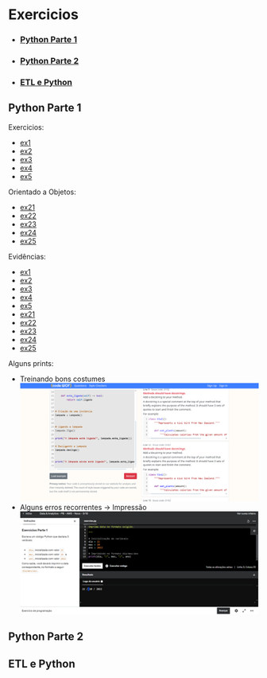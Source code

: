 # Exercicios 

- ### [Python Parte 1]()
- ### [Python Parte 2]()
- ### [ETL e Python]()

## Python Parte 1
Exercicios:
- [ex1](/Sprint3/Exercicios/Python%20Parte%201/ex1.txt)
- [ex2](/Sprint3/Exercicios/Python%20Parte%201/ex2.txt)
- [ex3](/Sprint3/Exercicios/Python%20Parte%201/ex3.txt)
- [ex4](/Sprint3/Exercicios/Python%20Parte%201/ex4.txt)
- [ex5](/Sprint3/Exercicios/Python%20Parte%201/ex5.txt)

Orientado a Objetos:
- [ex21](/Sprint3/Exercicios/Python%20Parte%201/ex21.txt)
- [ex22](/Sprint3/Exercicios/Python%20Parte%201/ex22.txt)
- [ex23](/Sprint3/Exercicios/Python%20Parte%201/ex23.txt)
- [ex24](/Sprint3/Exercicios/Python%20Parte%201/ex24.txt)
- [ex25](/Sprint3/Exercicios/Python%20Parte%201/ex25.txt)

Evidências:
- [ex1](/Sprint3/Evidências/ExerciciosPython1/ex1.png)
- [ex2](/Sprint3/Evidências/ExerciciosPython1/ex2.png)
- [ex3](/Sprint3/Evidências/ExerciciosPython1/ex3.png)
- [ex4](/Sprint3/Evidências/ExerciciosPython1/ex4.png)
- [ex5](/Sprint3/Evidências/ExerciciosPython1/ex5.png)
- [ex21](/Sprint3/Evidências/ExerciciosPython1/ex21.png)
- [ex22](/Sprint3/Evidências/ExerciciosPython1/ex22.png)
- [ex23](/Sprint3/Evidências/ExerciciosPython1/ex23.png)
- [ex24](/Sprint3/Evidências/ExerciciosPython1/ex24.png)
- [ex25](/Sprint3/Evidências/ExerciciosPython1/ex25.png)

Alguns prints:
- Treinando bons costumes
![bons costumes](/Sprint3/Evidências/ExerciciosPython1/bonsCostumesPy.png)
- Alguns erros recorrentes -> Impressão
![erro de impressão](/Sprint3/Evidências/ExerciciosPython1/erroDeImpressao.png)

## Python Parte 2

## ETL e Python